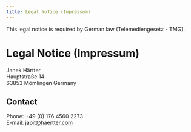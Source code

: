 ```yaml
---
title: Legal Notice (Impressum)
---
```


This legal notice is required by German law (Telemediengesetz - TMG).

# Legal Notice (Impressum)

Janek Härtter  
Hauptstraße 14  
63853 Mömlingen
Germany

## Contact

Phone: +49 (0) 176 4560 2273  
E-mail: japit@haertter.com
